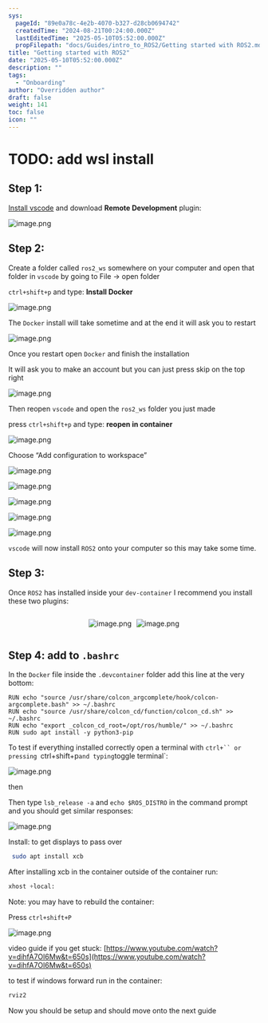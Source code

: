 ```yaml
---
sys:
  pageId: "89e0a78c-4e2b-4070-b327-d28cb0694742"
  createdTime: "2024-08-21T00:24:00.000Z"
  lastEditedTime: "2025-05-10T05:52:00.000Z"
  propFilepath: "docs/Guides/intro_to_ROS2/Getting started with ROS2.md"
title: "Getting started with ROS2"
date: "2025-05-10T05:52:00.000Z"
description: ""
tags:
  - "Onboarding"
author: "Overridden author"
draft: false
weight: 141
toc: false
icon: ""
---
```


# TODO: add wsl install

## Step 1:

[Install vscode](https://code.visualstudio.com/download) and download **Remote Development** plugin:

![image.png](https://prod-files-secure.s3.us-west-2.amazonaws.com/d518164a-d88e-44d1-a4ee-3adb3bd8bce0/efb52993-1881-4a40-b95e-6f020334f022/image.png?X-Amz-Algorithm=AWS4-HMAC-SHA256&X-Amz-Content-Sha256=UNSIGNED-PAYLOAD&X-Amz-Credential=ASIAZI2LB466THZZOOJY%2F20250525%2Fus-west-2%2Fs3%2Faws4_request&X-Amz-Date=20250525T181025Z&X-Amz-Expires=3600&X-Amz-Security-Token=IQoJb3JpZ2luX2VjEGgaCXVzLXdlc3QtMiJHMEUCIBttYlkjUeSdcOnXJWM2VFmUVrwDHkUQOUezZnwQxj0jAiEA%2FA%2BQysP%2BuCQFUxMlwiig%2FpvcaIPW%2FhJynyBOmVhi4r8q%2FwMIMRAAGgw2Mzc0MjMxODM4MDUiDCe4ncPSXwszbQoSYyrcA5Ppw8vMfRLRl04dLtXqtJGkeM4zPNmqF2IaDr6wBVGvrmk68wcuUSBXH3UOAAjSll%2Be%2FJlHJirvznkxrNm1By5G0jKlynJ%2BO0hSU%2FdjxisywZ9tSHGh1X1ra1HQI59qVwNVCaKWo31JZmwXSlTFajAQoWsF0av%2FMSDHTIwq2ukq4KkKU2hnzMfk9q5LH7ugtUEN0MAefmaWtSxEaALdfFBzIl5epA%2FUyLK7NSYukMTcuwJO84QSFp5Whgi5E%2FGxUA4wWhJljRJLe4AF%2ByXsm%2BAsUgnl%2BlZINbNlKsJy4sodnAvrOWjid1wZyTNlDACUPAd3DmIvYHmHxi3Pva5PE9td%2FxvYUbsJ4tjTFU0B0s3S1uM1VwhvHN23x2czz2sSUGJSaLIdgTtca0Z7UiclhBMtxR2Bin9l9uQABRbUSOGc4KE0b7h2pSDKIozbxeZa1kwMDEGltKjLg%2F%2FNhokPvJRH4suvbHC8f56CoYdMgIU363Xl3hvaMjyqK1qyaVyNuPaphBMnAStPXd8nD%2FYanyYMMwJ9Y9dG3%2BqaZWByP8%2B8yAXQa3GDo8EhYWetE%2BYmjeTGkg5XIJ90bbW9UhH8VrqECmGmkXtBhAtav5Tafgh%2FfVBHJiulmQxgZmBRMN7%2BzMEGOqUBHzWhDqo%2Bmoe5dSI6Z4etF34A1YDJe9THHkNYkIz4QxAPNFGbypmyBDbfE%2ByQpYVYnUlB%2BosrPKR5Ju0FQu%2B%2B82HpNxP04lAIT43CGZkMcv0NpVsMngjX%2FhAXV9YOruyl1S7t5lJEzvIjeYeUJ6%2BYUAvhQIsDRaxqzoThQwcPEdhFJuCysXZdFbd%2BE9kADso4xDIFWWMtxsKcA1HfuU%2FhrgNG%2FZ1O&X-Amz-Signature=04bfd28b65e669f93ba1320de76cb8ced7cc605adaf983b73ebcb2c2ff47200a&X-Amz-SignedHeaders=host&x-id=GetObject)

## Step 2:

Create a folder called `ros2_ws` somewhere on your computer and open that folder in `vscode` by going to File → open folder 

`ctrl+shift+p` and type: **Install Docker**

![image.png](https://prod-files-secure.s3.us-west-2.amazonaws.com/d518164a-d88e-44d1-a4ee-3adb3bd8bce0/2269dc0e-1cd5-47ff-bceb-c04ad9b2eab0/image.png?X-Amz-Algorithm=AWS4-HMAC-SHA256&X-Amz-Content-Sha256=UNSIGNED-PAYLOAD&X-Amz-Credential=ASIAZI2LB466THZZOOJY%2F20250525%2Fus-west-2%2Fs3%2Faws4_request&X-Amz-Date=20250525T181025Z&X-Amz-Expires=3600&X-Amz-Security-Token=IQoJb3JpZ2luX2VjEGgaCXVzLXdlc3QtMiJHMEUCIBttYlkjUeSdcOnXJWM2VFmUVrwDHkUQOUezZnwQxj0jAiEA%2FA%2BQysP%2BuCQFUxMlwiig%2FpvcaIPW%2FhJynyBOmVhi4r8q%2FwMIMRAAGgw2Mzc0MjMxODM4MDUiDCe4ncPSXwszbQoSYyrcA5Ppw8vMfRLRl04dLtXqtJGkeM4zPNmqF2IaDr6wBVGvrmk68wcuUSBXH3UOAAjSll%2Be%2FJlHJirvznkxrNm1By5G0jKlynJ%2BO0hSU%2FdjxisywZ9tSHGh1X1ra1HQI59qVwNVCaKWo31JZmwXSlTFajAQoWsF0av%2FMSDHTIwq2ukq4KkKU2hnzMfk9q5LH7ugtUEN0MAefmaWtSxEaALdfFBzIl5epA%2FUyLK7NSYukMTcuwJO84QSFp5Whgi5E%2FGxUA4wWhJljRJLe4AF%2ByXsm%2BAsUgnl%2BlZINbNlKsJy4sodnAvrOWjid1wZyTNlDACUPAd3DmIvYHmHxi3Pva5PE9td%2FxvYUbsJ4tjTFU0B0s3S1uM1VwhvHN23x2czz2sSUGJSaLIdgTtca0Z7UiclhBMtxR2Bin9l9uQABRbUSOGc4KE0b7h2pSDKIozbxeZa1kwMDEGltKjLg%2F%2FNhokPvJRH4suvbHC8f56CoYdMgIU363Xl3hvaMjyqK1qyaVyNuPaphBMnAStPXd8nD%2FYanyYMMwJ9Y9dG3%2BqaZWByP8%2B8yAXQa3GDo8EhYWetE%2BYmjeTGkg5XIJ90bbW9UhH8VrqECmGmkXtBhAtav5Tafgh%2FfVBHJiulmQxgZmBRMN7%2BzMEGOqUBHzWhDqo%2Bmoe5dSI6Z4etF34A1YDJe9THHkNYkIz4QxAPNFGbypmyBDbfE%2ByQpYVYnUlB%2BosrPKR5Ju0FQu%2B%2B82HpNxP04lAIT43CGZkMcv0NpVsMngjX%2FhAXV9YOruyl1S7t5lJEzvIjeYeUJ6%2BYUAvhQIsDRaxqzoThQwcPEdhFJuCysXZdFbd%2BE9kADso4xDIFWWMtxsKcA1HfuU%2FhrgNG%2FZ1O&X-Amz-Signature=8daf0d0fc2515d5d60b5107a1b75aaf5d08d60191d412e11ff2c73c8a357da19&X-Amz-SignedHeaders=host&x-id=GetObject)

The `Docker` install will take sometime and at the end it will ask you to restart

![image.png](https://prod-files-secure.s3.us-west-2.amazonaws.com/d518164a-d88e-44d1-a4ee-3adb3bd8bce0/ed233f78-be33-4b1f-b89c-9c346c0e961e/image.png?X-Amz-Algorithm=AWS4-HMAC-SHA256&X-Amz-Content-Sha256=UNSIGNED-PAYLOAD&X-Amz-Credential=ASIAZI2LB466THZZOOJY%2F20250525%2Fus-west-2%2Fs3%2Faws4_request&X-Amz-Date=20250525T181025Z&X-Amz-Expires=3600&X-Amz-Security-Token=IQoJb3JpZ2luX2VjEGgaCXVzLXdlc3QtMiJHMEUCIBttYlkjUeSdcOnXJWM2VFmUVrwDHkUQOUezZnwQxj0jAiEA%2FA%2BQysP%2BuCQFUxMlwiig%2FpvcaIPW%2FhJynyBOmVhi4r8q%2FwMIMRAAGgw2Mzc0MjMxODM4MDUiDCe4ncPSXwszbQoSYyrcA5Ppw8vMfRLRl04dLtXqtJGkeM4zPNmqF2IaDr6wBVGvrmk68wcuUSBXH3UOAAjSll%2Be%2FJlHJirvznkxrNm1By5G0jKlynJ%2BO0hSU%2FdjxisywZ9tSHGh1X1ra1HQI59qVwNVCaKWo31JZmwXSlTFajAQoWsF0av%2FMSDHTIwq2ukq4KkKU2hnzMfk9q5LH7ugtUEN0MAefmaWtSxEaALdfFBzIl5epA%2FUyLK7NSYukMTcuwJO84QSFp5Whgi5E%2FGxUA4wWhJljRJLe4AF%2ByXsm%2BAsUgnl%2BlZINbNlKsJy4sodnAvrOWjid1wZyTNlDACUPAd3DmIvYHmHxi3Pva5PE9td%2FxvYUbsJ4tjTFU0B0s3S1uM1VwhvHN23x2czz2sSUGJSaLIdgTtca0Z7UiclhBMtxR2Bin9l9uQABRbUSOGc4KE0b7h2pSDKIozbxeZa1kwMDEGltKjLg%2F%2FNhokPvJRH4suvbHC8f56CoYdMgIU363Xl3hvaMjyqK1qyaVyNuPaphBMnAStPXd8nD%2FYanyYMMwJ9Y9dG3%2BqaZWByP8%2B8yAXQa3GDo8EhYWetE%2BYmjeTGkg5XIJ90bbW9UhH8VrqECmGmkXtBhAtav5Tafgh%2FfVBHJiulmQxgZmBRMN7%2BzMEGOqUBHzWhDqo%2Bmoe5dSI6Z4etF34A1YDJe9THHkNYkIz4QxAPNFGbypmyBDbfE%2ByQpYVYnUlB%2BosrPKR5Ju0FQu%2B%2B82HpNxP04lAIT43CGZkMcv0NpVsMngjX%2FhAXV9YOruyl1S7t5lJEzvIjeYeUJ6%2BYUAvhQIsDRaxqzoThQwcPEdhFJuCysXZdFbd%2BE9kADso4xDIFWWMtxsKcA1HfuU%2FhrgNG%2FZ1O&X-Amz-Signature=c365fab350a2f96832974bb0d3f52485a80c2ef8c0f0583987545052379695c4&X-Amz-SignedHeaders=host&x-id=GetObject)

Once you restart open `Docker` and finish the installation

It will ask you to make an account but you can just press skip on the top right

![image.png](https://prod-files-secure.s3.us-west-2.amazonaws.com/d518164a-d88e-44d1-a4ee-3adb3bd8bce0/21010ad9-1659-4fd9-9f59-9932a09b2a3d/image.png?X-Amz-Algorithm=AWS4-HMAC-SHA256&X-Amz-Content-Sha256=UNSIGNED-PAYLOAD&X-Amz-Credential=ASIAZI2LB466THZZOOJY%2F20250525%2Fus-west-2%2Fs3%2Faws4_request&X-Amz-Date=20250525T181025Z&X-Amz-Expires=3600&X-Amz-Security-Token=IQoJb3JpZ2luX2VjEGgaCXVzLXdlc3QtMiJHMEUCIBttYlkjUeSdcOnXJWM2VFmUVrwDHkUQOUezZnwQxj0jAiEA%2FA%2BQysP%2BuCQFUxMlwiig%2FpvcaIPW%2FhJynyBOmVhi4r8q%2FwMIMRAAGgw2Mzc0MjMxODM4MDUiDCe4ncPSXwszbQoSYyrcA5Ppw8vMfRLRl04dLtXqtJGkeM4zPNmqF2IaDr6wBVGvrmk68wcuUSBXH3UOAAjSll%2Be%2FJlHJirvznkxrNm1By5G0jKlynJ%2BO0hSU%2FdjxisywZ9tSHGh1X1ra1HQI59qVwNVCaKWo31JZmwXSlTFajAQoWsF0av%2FMSDHTIwq2ukq4KkKU2hnzMfk9q5LH7ugtUEN0MAefmaWtSxEaALdfFBzIl5epA%2FUyLK7NSYukMTcuwJO84QSFp5Whgi5E%2FGxUA4wWhJljRJLe4AF%2ByXsm%2BAsUgnl%2BlZINbNlKsJy4sodnAvrOWjid1wZyTNlDACUPAd3DmIvYHmHxi3Pva5PE9td%2FxvYUbsJ4tjTFU0B0s3S1uM1VwhvHN23x2czz2sSUGJSaLIdgTtca0Z7UiclhBMtxR2Bin9l9uQABRbUSOGc4KE0b7h2pSDKIozbxeZa1kwMDEGltKjLg%2F%2FNhokPvJRH4suvbHC8f56CoYdMgIU363Xl3hvaMjyqK1qyaVyNuPaphBMnAStPXd8nD%2FYanyYMMwJ9Y9dG3%2BqaZWByP8%2B8yAXQa3GDo8EhYWetE%2BYmjeTGkg5XIJ90bbW9UhH8VrqECmGmkXtBhAtav5Tafgh%2FfVBHJiulmQxgZmBRMN7%2BzMEGOqUBHzWhDqo%2Bmoe5dSI6Z4etF34A1YDJe9THHkNYkIz4QxAPNFGbypmyBDbfE%2ByQpYVYnUlB%2BosrPKR5Ju0FQu%2B%2B82HpNxP04lAIT43CGZkMcv0NpVsMngjX%2FhAXV9YOruyl1S7t5lJEzvIjeYeUJ6%2BYUAvhQIsDRaxqzoThQwcPEdhFJuCysXZdFbd%2BE9kADso4xDIFWWMtxsKcA1HfuU%2FhrgNG%2FZ1O&X-Amz-Signature=c00e3d66438a4aa4bea949d5d148208c95941b78729b6133102a1a281228198a&X-Amz-SignedHeaders=host&x-id=GetObject)

Then reopen `vscode` and open the `ros2_ws` folder you just made

press `ctrl+shift+p` and type: **reopen in container**

![image.png](https://prod-files-secure.s3.us-west-2.amazonaws.com/d518164a-d88e-44d1-a4ee-3adb3bd8bce0/4e93b8c2-41ad-488c-8095-c74205196118/image.png?X-Amz-Algorithm=AWS4-HMAC-SHA256&X-Amz-Content-Sha256=UNSIGNED-PAYLOAD&X-Amz-Credential=ASIAZI2LB466THZZOOJY%2F20250525%2Fus-west-2%2Fs3%2Faws4_request&X-Amz-Date=20250525T181025Z&X-Amz-Expires=3600&X-Amz-Security-Token=IQoJb3JpZ2luX2VjEGgaCXVzLXdlc3QtMiJHMEUCIBttYlkjUeSdcOnXJWM2VFmUVrwDHkUQOUezZnwQxj0jAiEA%2FA%2BQysP%2BuCQFUxMlwiig%2FpvcaIPW%2FhJynyBOmVhi4r8q%2FwMIMRAAGgw2Mzc0MjMxODM4MDUiDCe4ncPSXwszbQoSYyrcA5Ppw8vMfRLRl04dLtXqtJGkeM4zPNmqF2IaDr6wBVGvrmk68wcuUSBXH3UOAAjSll%2Be%2FJlHJirvznkxrNm1By5G0jKlynJ%2BO0hSU%2FdjxisywZ9tSHGh1X1ra1HQI59qVwNVCaKWo31JZmwXSlTFajAQoWsF0av%2FMSDHTIwq2ukq4KkKU2hnzMfk9q5LH7ugtUEN0MAefmaWtSxEaALdfFBzIl5epA%2FUyLK7NSYukMTcuwJO84QSFp5Whgi5E%2FGxUA4wWhJljRJLe4AF%2ByXsm%2BAsUgnl%2BlZINbNlKsJy4sodnAvrOWjid1wZyTNlDACUPAd3DmIvYHmHxi3Pva5PE9td%2FxvYUbsJ4tjTFU0B0s3S1uM1VwhvHN23x2czz2sSUGJSaLIdgTtca0Z7UiclhBMtxR2Bin9l9uQABRbUSOGc4KE0b7h2pSDKIozbxeZa1kwMDEGltKjLg%2F%2FNhokPvJRH4suvbHC8f56CoYdMgIU363Xl3hvaMjyqK1qyaVyNuPaphBMnAStPXd8nD%2FYanyYMMwJ9Y9dG3%2BqaZWByP8%2B8yAXQa3GDo8EhYWetE%2BYmjeTGkg5XIJ90bbW9UhH8VrqECmGmkXtBhAtav5Tafgh%2FfVBHJiulmQxgZmBRMN7%2BzMEGOqUBHzWhDqo%2Bmoe5dSI6Z4etF34A1YDJe9THHkNYkIz4QxAPNFGbypmyBDbfE%2ByQpYVYnUlB%2BosrPKR5Ju0FQu%2B%2B82HpNxP04lAIT43CGZkMcv0NpVsMngjX%2FhAXV9YOruyl1S7t5lJEzvIjeYeUJ6%2BYUAvhQIsDRaxqzoThQwcPEdhFJuCysXZdFbd%2BE9kADso4xDIFWWMtxsKcA1HfuU%2FhrgNG%2FZ1O&X-Amz-Signature=b92fe190fc92411c191d7892d150d1700fb706f800513599d88047647011423a&X-Amz-SignedHeaders=host&x-id=GetObject)

Choose “Add configuration to workspace”

![image.png](https://prod-files-secure.s3.us-west-2.amazonaws.com/d518164a-d88e-44d1-a4ee-3adb3bd8bce0/9560b282-5060-4989-ba37-97e7b2c22476/image.png?X-Amz-Algorithm=AWS4-HMAC-SHA256&X-Amz-Content-Sha256=UNSIGNED-PAYLOAD&X-Amz-Credential=ASIAZI2LB466THZZOOJY%2F20250525%2Fus-west-2%2Fs3%2Faws4_request&X-Amz-Date=20250525T181025Z&X-Amz-Expires=3600&X-Amz-Security-Token=IQoJb3JpZ2luX2VjEGgaCXVzLXdlc3QtMiJHMEUCIBttYlkjUeSdcOnXJWM2VFmUVrwDHkUQOUezZnwQxj0jAiEA%2FA%2BQysP%2BuCQFUxMlwiig%2FpvcaIPW%2FhJynyBOmVhi4r8q%2FwMIMRAAGgw2Mzc0MjMxODM4MDUiDCe4ncPSXwszbQoSYyrcA5Ppw8vMfRLRl04dLtXqtJGkeM4zPNmqF2IaDr6wBVGvrmk68wcuUSBXH3UOAAjSll%2Be%2FJlHJirvznkxrNm1By5G0jKlynJ%2BO0hSU%2FdjxisywZ9tSHGh1X1ra1HQI59qVwNVCaKWo31JZmwXSlTFajAQoWsF0av%2FMSDHTIwq2ukq4KkKU2hnzMfk9q5LH7ugtUEN0MAefmaWtSxEaALdfFBzIl5epA%2FUyLK7NSYukMTcuwJO84QSFp5Whgi5E%2FGxUA4wWhJljRJLe4AF%2ByXsm%2BAsUgnl%2BlZINbNlKsJy4sodnAvrOWjid1wZyTNlDACUPAd3DmIvYHmHxi3Pva5PE9td%2FxvYUbsJ4tjTFU0B0s3S1uM1VwhvHN23x2czz2sSUGJSaLIdgTtca0Z7UiclhBMtxR2Bin9l9uQABRbUSOGc4KE0b7h2pSDKIozbxeZa1kwMDEGltKjLg%2F%2FNhokPvJRH4suvbHC8f56CoYdMgIU363Xl3hvaMjyqK1qyaVyNuPaphBMnAStPXd8nD%2FYanyYMMwJ9Y9dG3%2BqaZWByP8%2B8yAXQa3GDo8EhYWetE%2BYmjeTGkg5XIJ90bbW9UhH8VrqECmGmkXtBhAtav5Tafgh%2FfVBHJiulmQxgZmBRMN7%2BzMEGOqUBHzWhDqo%2Bmoe5dSI6Z4etF34A1YDJe9THHkNYkIz4QxAPNFGbypmyBDbfE%2ByQpYVYnUlB%2BosrPKR5Ju0FQu%2B%2B82HpNxP04lAIT43CGZkMcv0NpVsMngjX%2FhAXV9YOruyl1S7t5lJEzvIjeYeUJ6%2BYUAvhQIsDRaxqzoThQwcPEdhFJuCysXZdFbd%2BE9kADso4xDIFWWMtxsKcA1HfuU%2FhrgNG%2FZ1O&X-Amz-Signature=7f172fb25a89fdd88f1d97bd189c721969e51bcc9c042876fa11ccd22797c653&X-Amz-SignedHeaders=host&x-id=GetObject)

![image.png](https://prod-files-secure.s3.us-west-2.amazonaws.com/d518164a-d88e-44d1-a4ee-3adb3bd8bce0/2ee63f81-886b-48e8-a553-dc6e5eac99e4/image.png?X-Amz-Algorithm=AWS4-HMAC-SHA256&X-Amz-Content-Sha256=UNSIGNED-PAYLOAD&X-Amz-Credential=ASIAZI2LB466THZZOOJY%2F20250525%2Fus-west-2%2Fs3%2Faws4_request&X-Amz-Date=20250525T181025Z&X-Amz-Expires=3600&X-Amz-Security-Token=IQoJb3JpZ2luX2VjEGgaCXVzLXdlc3QtMiJHMEUCIBttYlkjUeSdcOnXJWM2VFmUVrwDHkUQOUezZnwQxj0jAiEA%2FA%2BQysP%2BuCQFUxMlwiig%2FpvcaIPW%2FhJynyBOmVhi4r8q%2FwMIMRAAGgw2Mzc0MjMxODM4MDUiDCe4ncPSXwszbQoSYyrcA5Ppw8vMfRLRl04dLtXqtJGkeM4zPNmqF2IaDr6wBVGvrmk68wcuUSBXH3UOAAjSll%2Be%2FJlHJirvznkxrNm1By5G0jKlynJ%2BO0hSU%2FdjxisywZ9tSHGh1X1ra1HQI59qVwNVCaKWo31JZmwXSlTFajAQoWsF0av%2FMSDHTIwq2ukq4KkKU2hnzMfk9q5LH7ugtUEN0MAefmaWtSxEaALdfFBzIl5epA%2FUyLK7NSYukMTcuwJO84QSFp5Whgi5E%2FGxUA4wWhJljRJLe4AF%2ByXsm%2BAsUgnl%2BlZINbNlKsJy4sodnAvrOWjid1wZyTNlDACUPAd3DmIvYHmHxi3Pva5PE9td%2FxvYUbsJ4tjTFU0B0s3S1uM1VwhvHN23x2czz2sSUGJSaLIdgTtca0Z7UiclhBMtxR2Bin9l9uQABRbUSOGc4KE0b7h2pSDKIozbxeZa1kwMDEGltKjLg%2F%2FNhokPvJRH4suvbHC8f56CoYdMgIU363Xl3hvaMjyqK1qyaVyNuPaphBMnAStPXd8nD%2FYanyYMMwJ9Y9dG3%2BqaZWByP8%2B8yAXQa3GDo8EhYWetE%2BYmjeTGkg5XIJ90bbW9UhH8VrqECmGmkXtBhAtav5Tafgh%2FfVBHJiulmQxgZmBRMN7%2BzMEGOqUBHzWhDqo%2Bmoe5dSI6Z4etF34A1YDJe9THHkNYkIz4QxAPNFGbypmyBDbfE%2ByQpYVYnUlB%2BosrPKR5Ju0FQu%2B%2B82HpNxP04lAIT43CGZkMcv0NpVsMngjX%2FhAXV9YOruyl1S7t5lJEzvIjeYeUJ6%2BYUAvhQIsDRaxqzoThQwcPEdhFJuCysXZdFbd%2BE9kADso4xDIFWWMtxsKcA1HfuU%2FhrgNG%2FZ1O&X-Amz-Signature=08faeab2c0e867689aa5373ea821c0ec149630cbe1d4c9d44269bc4ca122888b&X-Amz-SignedHeaders=host&x-id=GetObject)

![image.png](https://prod-files-secure.s3.us-west-2.amazonaws.com/d518164a-d88e-44d1-a4ee-3adb3bd8bce0/ae1580b2-b048-407e-aed9-b584224a7a04/image.png?X-Amz-Algorithm=AWS4-HMAC-SHA256&X-Amz-Content-Sha256=UNSIGNED-PAYLOAD&X-Amz-Credential=ASIAZI2LB466THZZOOJY%2F20250525%2Fus-west-2%2Fs3%2Faws4_request&X-Amz-Date=20250525T181025Z&X-Amz-Expires=3600&X-Amz-Security-Token=IQoJb3JpZ2luX2VjEGgaCXVzLXdlc3QtMiJHMEUCIBttYlkjUeSdcOnXJWM2VFmUVrwDHkUQOUezZnwQxj0jAiEA%2FA%2BQysP%2BuCQFUxMlwiig%2FpvcaIPW%2FhJynyBOmVhi4r8q%2FwMIMRAAGgw2Mzc0MjMxODM4MDUiDCe4ncPSXwszbQoSYyrcA5Ppw8vMfRLRl04dLtXqtJGkeM4zPNmqF2IaDr6wBVGvrmk68wcuUSBXH3UOAAjSll%2Be%2FJlHJirvznkxrNm1By5G0jKlynJ%2BO0hSU%2FdjxisywZ9tSHGh1X1ra1HQI59qVwNVCaKWo31JZmwXSlTFajAQoWsF0av%2FMSDHTIwq2ukq4KkKU2hnzMfk9q5LH7ugtUEN0MAefmaWtSxEaALdfFBzIl5epA%2FUyLK7NSYukMTcuwJO84QSFp5Whgi5E%2FGxUA4wWhJljRJLe4AF%2ByXsm%2BAsUgnl%2BlZINbNlKsJy4sodnAvrOWjid1wZyTNlDACUPAd3DmIvYHmHxi3Pva5PE9td%2FxvYUbsJ4tjTFU0B0s3S1uM1VwhvHN23x2czz2sSUGJSaLIdgTtca0Z7UiclhBMtxR2Bin9l9uQABRbUSOGc4KE0b7h2pSDKIozbxeZa1kwMDEGltKjLg%2F%2FNhokPvJRH4suvbHC8f56CoYdMgIU363Xl3hvaMjyqK1qyaVyNuPaphBMnAStPXd8nD%2FYanyYMMwJ9Y9dG3%2BqaZWByP8%2B8yAXQa3GDo8EhYWetE%2BYmjeTGkg5XIJ90bbW9UhH8VrqECmGmkXtBhAtav5Tafgh%2FfVBHJiulmQxgZmBRMN7%2BzMEGOqUBHzWhDqo%2Bmoe5dSI6Z4etF34A1YDJe9THHkNYkIz4QxAPNFGbypmyBDbfE%2ByQpYVYnUlB%2BosrPKR5Ju0FQu%2B%2B82HpNxP04lAIT43CGZkMcv0NpVsMngjX%2FhAXV9YOruyl1S7t5lJEzvIjeYeUJ6%2BYUAvhQIsDRaxqzoThQwcPEdhFJuCysXZdFbd%2BE9kADso4xDIFWWMtxsKcA1HfuU%2FhrgNG%2FZ1O&X-Amz-Signature=edfa5c628147c52927b31955ca240ba97211af431289d84ac169f0d938099ab3&X-Amz-SignedHeaders=host&x-id=GetObject)

![image.png](https://prod-files-secure.s3.us-west-2.amazonaws.com/d518164a-d88e-44d1-a4ee-3adb3bd8bce0/53255b28-f75e-430f-b9e3-c0ac8577e42b/image.png?X-Amz-Algorithm=AWS4-HMAC-SHA256&X-Amz-Content-Sha256=UNSIGNED-PAYLOAD&X-Amz-Credential=ASIAZI2LB466THZZOOJY%2F20250525%2Fus-west-2%2Fs3%2Faws4_request&X-Amz-Date=20250525T181025Z&X-Amz-Expires=3600&X-Amz-Security-Token=IQoJb3JpZ2luX2VjEGgaCXVzLXdlc3QtMiJHMEUCIBttYlkjUeSdcOnXJWM2VFmUVrwDHkUQOUezZnwQxj0jAiEA%2FA%2BQysP%2BuCQFUxMlwiig%2FpvcaIPW%2FhJynyBOmVhi4r8q%2FwMIMRAAGgw2Mzc0MjMxODM4MDUiDCe4ncPSXwszbQoSYyrcA5Ppw8vMfRLRl04dLtXqtJGkeM4zPNmqF2IaDr6wBVGvrmk68wcuUSBXH3UOAAjSll%2Be%2FJlHJirvznkxrNm1By5G0jKlynJ%2BO0hSU%2FdjxisywZ9tSHGh1X1ra1HQI59qVwNVCaKWo31JZmwXSlTFajAQoWsF0av%2FMSDHTIwq2ukq4KkKU2hnzMfk9q5LH7ugtUEN0MAefmaWtSxEaALdfFBzIl5epA%2FUyLK7NSYukMTcuwJO84QSFp5Whgi5E%2FGxUA4wWhJljRJLe4AF%2ByXsm%2BAsUgnl%2BlZINbNlKsJy4sodnAvrOWjid1wZyTNlDACUPAd3DmIvYHmHxi3Pva5PE9td%2FxvYUbsJ4tjTFU0B0s3S1uM1VwhvHN23x2czz2sSUGJSaLIdgTtca0Z7UiclhBMtxR2Bin9l9uQABRbUSOGc4KE0b7h2pSDKIozbxeZa1kwMDEGltKjLg%2F%2FNhokPvJRH4suvbHC8f56CoYdMgIU363Xl3hvaMjyqK1qyaVyNuPaphBMnAStPXd8nD%2FYanyYMMwJ9Y9dG3%2BqaZWByP8%2B8yAXQa3GDo8EhYWetE%2BYmjeTGkg5XIJ90bbW9UhH8VrqECmGmkXtBhAtav5Tafgh%2FfVBHJiulmQxgZmBRMN7%2BzMEGOqUBHzWhDqo%2Bmoe5dSI6Z4etF34A1YDJe9THHkNYkIz4QxAPNFGbypmyBDbfE%2ByQpYVYnUlB%2BosrPKR5Ju0FQu%2B%2B82HpNxP04lAIT43CGZkMcv0NpVsMngjX%2FhAXV9YOruyl1S7t5lJEzvIjeYeUJ6%2BYUAvhQIsDRaxqzoThQwcPEdhFJuCysXZdFbd%2BE9kADso4xDIFWWMtxsKcA1HfuU%2FhrgNG%2FZ1O&X-Amz-Signature=b4594a564611c1968eb296b3c5ec2e679ec1f5e176ae3d803da1208980e6ab88&X-Amz-SignedHeaders=host&x-id=GetObject)

![image.png](https://prod-files-secure.s3.us-west-2.amazonaws.com/d518164a-d88e-44d1-a4ee-3adb3bd8bce0/7c562767-5af9-4ffb-97d1-327bcdf4ee00/image.png?X-Amz-Algorithm=AWS4-HMAC-SHA256&X-Amz-Content-Sha256=UNSIGNED-PAYLOAD&X-Amz-Credential=ASIAZI2LB466THZZOOJY%2F20250525%2Fus-west-2%2Fs3%2Faws4_request&X-Amz-Date=20250525T181025Z&X-Amz-Expires=3600&X-Amz-Security-Token=IQoJb3JpZ2luX2VjEGgaCXVzLXdlc3QtMiJHMEUCIBttYlkjUeSdcOnXJWM2VFmUVrwDHkUQOUezZnwQxj0jAiEA%2FA%2BQysP%2BuCQFUxMlwiig%2FpvcaIPW%2FhJynyBOmVhi4r8q%2FwMIMRAAGgw2Mzc0MjMxODM4MDUiDCe4ncPSXwszbQoSYyrcA5Ppw8vMfRLRl04dLtXqtJGkeM4zPNmqF2IaDr6wBVGvrmk68wcuUSBXH3UOAAjSll%2Be%2FJlHJirvznkxrNm1By5G0jKlynJ%2BO0hSU%2FdjxisywZ9tSHGh1X1ra1HQI59qVwNVCaKWo31JZmwXSlTFajAQoWsF0av%2FMSDHTIwq2ukq4KkKU2hnzMfk9q5LH7ugtUEN0MAefmaWtSxEaALdfFBzIl5epA%2FUyLK7NSYukMTcuwJO84QSFp5Whgi5E%2FGxUA4wWhJljRJLe4AF%2ByXsm%2BAsUgnl%2BlZINbNlKsJy4sodnAvrOWjid1wZyTNlDACUPAd3DmIvYHmHxi3Pva5PE9td%2FxvYUbsJ4tjTFU0B0s3S1uM1VwhvHN23x2czz2sSUGJSaLIdgTtca0Z7UiclhBMtxR2Bin9l9uQABRbUSOGc4KE0b7h2pSDKIozbxeZa1kwMDEGltKjLg%2F%2FNhokPvJRH4suvbHC8f56CoYdMgIU363Xl3hvaMjyqK1qyaVyNuPaphBMnAStPXd8nD%2FYanyYMMwJ9Y9dG3%2BqaZWByP8%2B8yAXQa3GDo8EhYWetE%2BYmjeTGkg5XIJ90bbW9UhH8VrqECmGmkXtBhAtav5Tafgh%2FfVBHJiulmQxgZmBRMN7%2BzMEGOqUBHzWhDqo%2Bmoe5dSI6Z4etF34A1YDJe9THHkNYkIz4QxAPNFGbypmyBDbfE%2ByQpYVYnUlB%2BosrPKR5Ju0FQu%2B%2B82HpNxP04lAIT43CGZkMcv0NpVsMngjX%2FhAXV9YOruyl1S7t5lJEzvIjeYeUJ6%2BYUAvhQIsDRaxqzoThQwcPEdhFJuCysXZdFbd%2BE9kADso4xDIFWWMtxsKcA1HfuU%2FhrgNG%2FZ1O&X-Amz-Signature=3f61966ba54eddce2c1fec8b70162d5df3894adb946b16ba1fc3aec4b6388983&X-Amz-SignedHeaders=host&x-id=GetObject)

`vscode` will now install `ROS2` onto your computer so this may take some time.

## Step 3:

Once `ROS2` has installed inside your `dev-container` I recommend you install these two plugins:

<div style="display: flex;flex-direction: row; column-gap:10px; max-width: 630px;justify-content: center;">
<div>

![image.png](https://prod-files-secure.s3.us-west-2.amazonaws.com/d518164a-d88e-44d1-a4ee-3adb3bd8bce0/3fc3d550-5a54-4ba1-ba6b-faa01cdb7369/image.png?X-Amz-Algorithm=AWS4-HMAC-SHA256&X-Amz-Content-Sha256=UNSIGNED-PAYLOAD&X-Amz-Credential=ASIAZI2LB46634ULSLAN%2F20250525%2Fus-west-2%2Fs3%2Faws4_request&X-Amz-Date=20250525T181027Z&X-Amz-Expires=3600&X-Amz-Security-Token=IQoJb3JpZ2luX2VjEGgaCXVzLXdlc3QtMiJGMEQCIA%2F%2FPqh1jQ9Xn73FBY5O6kpIS5PjMytP7iqXet%2FxiojQAiAT5Rb91ixenq6LylhYH0LcNmWCa5XE1lCLvOGxFrZxMir%2FAwgxEAAaDDYzNzQyMzE4MzgwNSIMZLjKMG4a0gvU130wKtwDXV46BaSx1YxMuIkAYpsYzxKqrraoViu6Tuxm0U8T8GQOk%2BkNMurdzpmTSELPKMLezAUvd8nP1fPaJLshNlvTHRpicLEypUtIIf5iye0pUITSY%2BEGY0FYKcGsGq7enMTjx3583Iwpy2rPw%2FcVUqlBDk4y552D94rOHD5kYamadGR8uRb2VfNJu5pqYA3DDuIciuKvXHwNw3haK25yKUn3Z9aCpr5FJIvUp6HvlnK1TPxeboa8Hsq8yGf%2BpP36N4eRAvbG9H5FNUqqv6jujuqiGEiTRFjSA5GVmNXMoM2xn3C9GcsG%2BRVFUWno8zYDnZT8JnGUezWcC4aTAt7qR0Xs7irG2dkClAsh9gbh4I6PZDZAkuxKZuO5pTIAVInMq0OftU2I1FvCv%2B2IQeBJ28Bdi%2FnwC8WOyJ5IM6uIfrvKsDz59JZaZbYpEsuVSpFX9y%2FzzCO%2F9lYuZ2HXIoBZxzsrpQIZSB4OcAnTbF3ldteRDxDuIicGBh7tVQAwJZz6lThZLaNyNQjt7jHE%2BqFAqBw68vrpTCbGrLr1B46mbJkdyCOXDtKa7Y%2FOH9AlfurwJ1J%2BYWO%2BFom2KRsNIlD3xPCuLOE%2F0GMxtk0B4Yidnex%2FWDkEkLsWAIrqa0777PMwhP%2FMwQY6pgH5ohd%2Bv96mmhIEvsh%2Fj16EBgF3nYfqrBPuP4CTQYmM03wvFwSZOVebHSYS3g8O9GLbR10S8sRkKmr2ewzpPpUds5EZ%2FcjAX90rxWF0LT%2FyZ32p0OapUGgLhtPrH1y2UVchjUcPBKEHZFBHy7fKk0J6vU29igQqkfCmFp5dFucXSgsEmvu3FbYzYtGUBGNT2CCYSJYk2F4Y8ZtmwP8bz42TKgG7Fxha&X-Amz-Signature=c25d391f1143891bc5d083b73174f158b88bf4d94f5fc60229bad264675c715e&X-Amz-SignedHeaders=host&x-id=GetObject)

</div>
<div>

![image.png](https://prod-files-secure.s3.us-west-2.amazonaws.com/d518164a-d88e-44d1-a4ee-3adb3bd8bce0/d994cc66-13c2-4093-a5a3-f84cf4601a82/image.png?X-Amz-Algorithm=AWS4-HMAC-SHA256&X-Amz-Content-Sha256=UNSIGNED-PAYLOAD&X-Amz-Credential=ASIAZI2LB466RF4ZF3DH%2F20250525%2Fus-west-2%2Fs3%2Faws4_request&X-Amz-Date=20250525T181027Z&X-Amz-Expires=3600&X-Amz-Security-Token=IQoJb3JpZ2luX2VjEGgaCXVzLXdlc3QtMiJHMEUCICVj%2BhbmbNsVtFAjfQueSrmsTZ2bSXXVnuBxKEtjPzVNAiEA51I8O7t4mVbAiT6jvg9kJ1nWXNenXehsvMFOv6BLuaEq%2FwMIMRAAGgw2Mzc0MjMxODM4MDUiDIgF0rmJOkCNrjO%2FOCrcA3QeyNEISDGstfkCW6cQ5Qdv7sh857UIWekKutIf3P6uomo15EGac4NR%2BQRfCTmHPGi8SXxnSj8mpukZY6R9VLX%2F%2FV7S%2FaxlVeh2iTWrBwT0rlT%2FUVTUAfyaoqIiXNkxEV0FrBkd1a3JDuYqOapuKEyf8pt6%2FVFf1kblnDLB4eXZsWZo9lvhspqwmORB7YlXeYE%2BvZmOhlZZjHYQqp3fSFmSkpJfz3iSd3myDYzEyyxNLDuO%2FVGe6xnWurlCQmw%2FK7JiBF269PDmRJjBZkn5Dqmi8YvOAobZUGrC7hGp5cpHAQU5Ldjihv8KJrltW4uRTQQL7jMEAhT%2FneVLhG5%2Fbc8y5geJV9YISs0%2FvvFaN9YUTsSYJjjxD%2B0CVvqqtGEHo6a9AReJdEy896p96ZQVhKKT3HGXwEoNjaYJsfT%2BN5tNwaSf9N3N%2FYy0akmtK5TCosTnmDfeHjr8sxJhil5eBD0zOn9Ie9x8KfAWLW1zNAuSKr20DQa7QBX6zOdzeKLWQIEVclaH6SBFowl0HAMEUJciAw3CJOL2zHRT%2FRa7KBLLMxhYP8tTYxZXehDHPkJggJAX752dmbKolE7tfPMe91QgNRGXbqIupYGeDnUZifX5fcj9qdYTFQ0gejDpMJX%2FzMEGOqUB41JzcO98RR1IzhxxgJ%2FpKxPzPGrhwOB3y4CnHvHLlpC8HYfK1oAD2TVBQfXRDmxh8ei%2FtM%2BvYavnWlawQGywvQcmuCX6KdhyrZ2BqcQBAdPO6xPUxWDGABuHL1ZN6bdcssrtXubkJmB6MA%2Fvd10cIuAVTpGzZWjXweJ7dORtJDDZZddb8KrBmA1CnFJsNkTomHNnlsHh94PrIESM%2BiifuTc6qxtY&X-Amz-Signature=e4d25c3c485a263d756bf0fbee17b35ccbf5aa20624e43c55ba2fab7d96eff1c&X-Amz-SignedHeaders=host&x-id=GetObject)

</div>
</div>

## Step 4: add to `.bashrc`

In the `Docker` file inside the `.devcontainer` folder add this line at the very bottom: 

```docker
RUN echo "source /usr/share/colcon_argcomplete/hook/colcon-argcomplete.bash" >> ~/.bashrc
RUN echo "source /usr/share/colcon_cd/function/colcon_cd.sh" >> ~/.bashrc
RUN echo "export _colcon_cd_root=/opt/ros/humble/" >> ~/.bashrc
RUN sudo apt install -y python3-pip 
```

To test if everything installed correctly open a terminal with `ctrl+`` or pressing `ctrl+shift+p` and typing `toggle terminal`:

![image.png](https://prod-files-secure.s3.us-west-2.amazonaws.com/d518164a-d88e-44d1-a4ee-3adb3bd8bce0/6a4943d8-b04e-4c02-9a58-775f3384d1a5/image.png?X-Amz-Algorithm=AWS4-HMAC-SHA256&X-Amz-Content-Sha256=UNSIGNED-PAYLOAD&X-Amz-Credential=ASIAZI2LB466THZZOOJY%2F20250525%2Fus-west-2%2Fs3%2Faws4_request&X-Amz-Date=20250525T181025Z&X-Amz-Expires=3600&X-Amz-Security-Token=IQoJb3JpZ2luX2VjEGgaCXVzLXdlc3QtMiJHMEUCIBttYlkjUeSdcOnXJWM2VFmUVrwDHkUQOUezZnwQxj0jAiEA%2FA%2BQysP%2BuCQFUxMlwiig%2FpvcaIPW%2FhJynyBOmVhi4r8q%2FwMIMRAAGgw2Mzc0MjMxODM4MDUiDCe4ncPSXwszbQoSYyrcA5Ppw8vMfRLRl04dLtXqtJGkeM4zPNmqF2IaDr6wBVGvrmk68wcuUSBXH3UOAAjSll%2Be%2FJlHJirvznkxrNm1By5G0jKlynJ%2BO0hSU%2FdjxisywZ9tSHGh1X1ra1HQI59qVwNVCaKWo31JZmwXSlTFajAQoWsF0av%2FMSDHTIwq2ukq4KkKU2hnzMfk9q5LH7ugtUEN0MAefmaWtSxEaALdfFBzIl5epA%2FUyLK7NSYukMTcuwJO84QSFp5Whgi5E%2FGxUA4wWhJljRJLe4AF%2ByXsm%2BAsUgnl%2BlZINbNlKsJy4sodnAvrOWjid1wZyTNlDACUPAd3DmIvYHmHxi3Pva5PE9td%2FxvYUbsJ4tjTFU0B0s3S1uM1VwhvHN23x2czz2sSUGJSaLIdgTtca0Z7UiclhBMtxR2Bin9l9uQABRbUSOGc4KE0b7h2pSDKIozbxeZa1kwMDEGltKjLg%2F%2FNhokPvJRH4suvbHC8f56CoYdMgIU363Xl3hvaMjyqK1qyaVyNuPaphBMnAStPXd8nD%2FYanyYMMwJ9Y9dG3%2BqaZWByP8%2B8yAXQa3GDo8EhYWetE%2BYmjeTGkg5XIJ90bbW9UhH8VrqECmGmkXtBhAtav5Tafgh%2FfVBHJiulmQxgZmBRMN7%2BzMEGOqUBHzWhDqo%2Bmoe5dSI6Z4etF34A1YDJe9THHkNYkIz4QxAPNFGbypmyBDbfE%2ByQpYVYnUlB%2BosrPKR5Ju0FQu%2B%2B82HpNxP04lAIT43CGZkMcv0NpVsMngjX%2FhAXV9YOruyl1S7t5lJEzvIjeYeUJ6%2BYUAvhQIsDRaxqzoThQwcPEdhFJuCysXZdFbd%2BE9kADso4xDIFWWMtxsKcA1HfuU%2FhrgNG%2FZ1O&X-Amz-Signature=3896b3cf2b35c215706258780e4665f8cca2f38cefe1269d2a2007124cca2447&X-Amz-SignedHeaders=host&x-id=GetObject)

then 

Then type `lsb_release -a` and `echo $ROS_DISTRO` in the command prompt and you should get similar responses:

![image.png](https://prod-files-secure.s3.us-west-2.amazonaws.com/d518164a-d88e-44d1-a4ee-3adb3bd8bce0/3e635dec-a805-4e85-8b9e-d000e5b71a4e/image.png?X-Amz-Algorithm=AWS4-HMAC-SHA256&X-Amz-Content-Sha256=UNSIGNED-PAYLOAD&X-Amz-Credential=ASIAZI2LB466THZZOOJY%2F20250525%2Fus-west-2%2Fs3%2Faws4_request&X-Amz-Date=20250525T181025Z&X-Amz-Expires=3600&X-Amz-Security-Token=IQoJb3JpZ2luX2VjEGgaCXVzLXdlc3QtMiJHMEUCIBttYlkjUeSdcOnXJWM2VFmUVrwDHkUQOUezZnwQxj0jAiEA%2FA%2BQysP%2BuCQFUxMlwiig%2FpvcaIPW%2FhJynyBOmVhi4r8q%2FwMIMRAAGgw2Mzc0MjMxODM4MDUiDCe4ncPSXwszbQoSYyrcA5Ppw8vMfRLRl04dLtXqtJGkeM4zPNmqF2IaDr6wBVGvrmk68wcuUSBXH3UOAAjSll%2Be%2FJlHJirvznkxrNm1By5G0jKlynJ%2BO0hSU%2FdjxisywZ9tSHGh1X1ra1HQI59qVwNVCaKWo31JZmwXSlTFajAQoWsF0av%2FMSDHTIwq2ukq4KkKU2hnzMfk9q5LH7ugtUEN0MAefmaWtSxEaALdfFBzIl5epA%2FUyLK7NSYukMTcuwJO84QSFp5Whgi5E%2FGxUA4wWhJljRJLe4AF%2ByXsm%2BAsUgnl%2BlZINbNlKsJy4sodnAvrOWjid1wZyTNlDACUPAd3DmIvYHmHxi3Pva5PE9td%2FxvYUbsJ4tjTFU0B0s3S1uM1VwhvHN23x2czz2sSUGJSaLIdgTtca0Z7UiclhBMtxR2Bin9l9uQABRbUSOGc4KE0b7h2pSDKIozbxeZa1kwMDEGltKjLg%2F%2FNhokPvJRH4suvbHC8f56CoYdMgIU363Xl3hvaMjyqK1qyaVyNuPaphBMnAStPXd8nD%2FYanyYMMwJ9Y9dG3%2BqaZWByP8%2B8yAXQa3GDo8EhYWetE%2BYmjeTGkg5XIJ90bbW9UhH8VrqECmGmkXtBhAtav5Tafgh%2FfVBHJiulmQxgZmBRMN7%2BzMEGOqUBHzWhDqo%2Bmoe5dSI6Z4etF34A1YDJe9THHkNYkIz4QxAPNFGbypmyBDbfE%2ByQpYVYnUlB%2BosrPKR5Ju0FQu%2B%2B82HpNxP04lAIT43CGZkMcv0NpVsMngjX%2FhAXV9YOruyl1S7t5lJEzvIjeYeUJ6%2BYUAvhQIsDRaxqzoThQwcPEdhFJuCysXZdFbd%2BE9kADso4xDIFWWMtxsKcA1HfuU%2FhrgNG%2FZ1O&X-Amz-Signature=627611437ed68c83e72e3ce0430f087e1259db3e69a801826a2c609770e8c9db&X-Amz-SignedHeaders=host&x-id=GetObject)

Install:  to get displays to pass over

```bash
 sudo apt install xcb
```

After installing xcb in the container outside of the container run:

```python
xhost +local:
```

Note: you may have to rebuild the container:

Press `ctrl+shift+P`

![image.png](https://prod-files-secure.s3.us-west-2.amazonaws.com/d518164a-d88e-44d1-a4ee-3adb3bd8bce0/6c2be660-2618-4c38-9c26-53554f7a0b7b/image.png?X-Amz-Algorithm=AWS4-HMAC-SHA256&X-Amz-Content-Sha256=UNSIGNED-PAYLOAD&X-Amz-Credential=ASIAZI2LB466THZZOOJY%2F20250525%2Fus-west-2%2Fs3%2Faws4_request&X-Amz-Date=20250525T181025Z&X-Amz-Expires=3600&X-Amz-Security-Token=IQoJb3JpZ2luX2VjEGgaCXVzLXdlc3QtMiJHMEUCIBttYlkjUeSdcOnXJWM2VFmUVrwDHkUQOUezZnwQxj0jAiEA%2FA%2BQysP%2BuCQFUxMlwiig%2FpvcaIPW%2FhJynyBOmVhi4r8q%2FwMIMRAAGgw2Mzc0MjMxODM4MDUiDCe4ncPSXwszbQoSYyrcA5Ppw8vMfRLRl04dLtXqtJGkeM4zPNmqF2IaDr6wBVGvrmk68wcuUSBXH3UOAAjSll%2Be%2FJlHJirvznkxrNm1By5G0jKlynJ%2BO0hSU%2FdjxisywZ9tSHGh1X1ra1HQI59qVwNVCaKWo31JZmwXSlTFajAQoWsF0av%2FMSDHTIwq2ukq4KkKU2hnzMfk9q5LH7ugtUEN0MAefmaWtSxEaALdfFBzIl5epA%2FUyLK7NSYukMTcuwJO84QSFp5Whgi5E%2FGxUA4wWhJljRJLe4AF%2ByXsm%2BAsUgnl%2BlZINbNlKsJy4sodnAvrOWjid1wZyTNlDACUPAd3DmIvYHmHxi3Pva5PE9td%2FxvYUbsJ4tjTFU0B0s3S1uM1VwhvHN23x2czz2sSUGJSaLIdgTtca0Z7UiclhBMtxR2Bin9l9uQABRbUSOGc4KE0b7h2pSDKIozbxeZa1kwMDEGltKjLg%2F%2FNhokPvJRH4suvbHC8f56CoYdMgIU363Xl3hvaMjyqK1qyaVyNuPaphBMnAStPXd8nD%2FYanyYMMwJ9Y9dG3%2BqaZWByP8%2B8yAXQa3GDo8EhYWetE%2BYmjeTGkg5XIJ90bbW9UhH8VrqECmGmkXtBhAtav5Tafgh%2FfVBHJiulmQxgZmBRMN7%2BzMEGOqUBHzWhDqo%2Bmoe5dSI6Z4etF34A1YDJe9THHkNYkIz4QxAPNFGbypmyBDbfE%2ByQpYVYnUlB%2BosrPKR5Ju0FQu%2B%2B82HpNxP04lAIT43CGZkMcv0NpVsMngjX%2FhAXV9YOruyl1S7t5lJEzvIjeYeUJ6%2BYUAvhQIsDRaxqzoThQwcPEdhFJuCysXZdFbd%2BE9kADso4xDIFWWMtxsKcA1HfuU%2FhrgNG%2FZ1O&X-Amz-Signature=2bf08de60433a99e40fabcc98c1f40391527813f7d41c331f0e6ea7fd4512405&X-Amz-SignedHeaders=host&x-id=GetObject)

video guide if you get stuck: [https://www.youtube.com/watch?v=dihfA7Ol6Mw&t=650s](https://www.youtube.com/watch?v=dihfA7Ol6Mw&t=650s)

to test if windows forward run in the container:

```bash
rviz2
```

Now you should be setup and should move onto the next guide 
